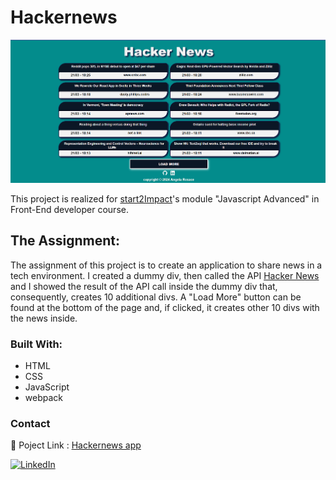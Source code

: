 # Hackernews

<img src="src/img/hackernews.png" width="600" heigth="300">

This project is realized for [start2Impact](https://www.start2impact.it/)'s module "Javascript Advanced" in Front-End developer course.

## The Assignment:
The assignment of this project is to create an application to share news in a tech environment.
I created a dummy div, then called the API [Hacker News](https://github.com/HackerNews/API) and I showed the result of the API call inside the dummy div that, consequently, creates 10 additional divs. A "Load More" button can be found at the bottom of the page and, if clicked, it creates other 10 divs with the news inside. 


### Built With:
- HTML
- CSS
- JavaScript
- webpack

### Contact
🔗 Poject Link : [Hackernews app](https://giangy25.github.io/Hackernews-app/)

[![LinkedIn][linkedin-shield]][linkedin-url]

[linkedin-url]: https://www.linkedin.com/in/angela-rosace-744925291/
[linkedin-shield]: https://img.shields.io/badge/-LinkedIn-black.svg?style=for-the-badge&logo=linkedin&colorB=555
